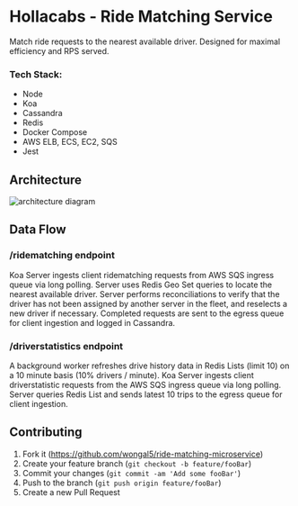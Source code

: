 # Hollacabs - Ride Matching Service
Match ride requests to the nearest available driver. Designed for maximal efficiency and RPS served.

### Tech Stack:
- Node
- Koa
- Cassandra
- Redis
- Docker Compose
- AWS ELB, ECS, EC2, SQS
- Jest

## Architecture

![architecture diagram](https://i.imgur.com/L9SG4Nx.png)


## Data Flow

### /ridematching endpoint
Koa Server ingests client ridematching requests from AWS SQS ingress queue via long polling. Server uses Redis Geo Set queries to locate the nearest available driver. Server performs reconciliations to verify that the driver has not been assigned by another server in the fleet, and reselects a new driver if necessary. Completed requests are sent to the egress queue for client ingestion and logged in Cassandra.

### /driverstatistics endpoint
A background worker refreshes drive history data in Redis Lists (limit 10) on a 10 minute basis (10% drivers / minute). Koa Server ingests client driverstatistic requests from the AWS SQS ingress queue via long polling. Server queries Redis List and sends latest 10 trips to the egress queue for client ingestion. 

## Contributing

1. Fork it (<https://github.com/wongal5/ride-matching-microservice>)
2. Create your feature branch (`git checkout -b feature/fooBar`)
3. Commit your changes (`git commit -am 'Add some fooBar'`)
4. Push to the branch (`git push origin feature/fooBar`)
5. Create a new Pull Request
